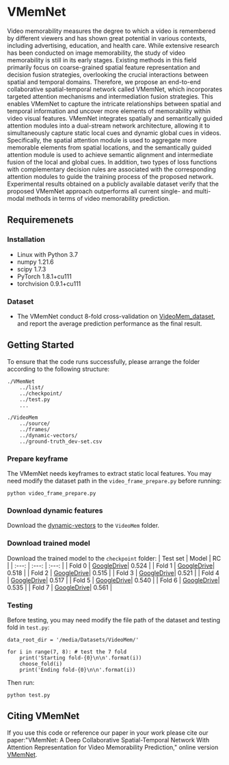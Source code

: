 # VMemNet
Video memorability measures the degree to which a video is remembered by different viewers and has shown great potential in various contexts, including advertising, education, and health care. While extensive research has been conducted on image memorability, the study of video memorability is still in its early stages. Existing methods in this field primarily focus on coarse-grained spatial feature representation and decision fusion strategies, overlooking the crucial interactions between spatial and temporal domains. Therefore, we propose an end-to-end collaborative spatial-temporal network called VMemNet, which incorporates targeted attention mechanisms and intermediation fusion strategies. This enables VMemNet to capture the intricate relationships between spatial and temporal information and uncover more elements of memorability within video visual features. VMemNet integrates spatially and semantically guided attention modules into a dual-stream network architecture, allowing it to simultaneously capture static local cues and dynamic global cues in videos. Specifically, the spatial attention module is used to aggregate more memorable elements from spatial locations, and the semantically guided attention module is used to achieve semantic alignment and intermediate fusion of the local and global cues. In addition, two types of loss functions with complementary decision rules are associated with the corresponding attention modules to guide the training process of the proposed network. Experimental results obtained on a publicly available dataset verify that the proposed VMemNet approach outperforms all current single- and multi-modal methods in terms of video memorability prediction.


## Requiremenets
### Installation
* Linux with Python 3.7
* numpy 1.21.6
* scipy 1.7.3
* PyTorch 1.8.1+cu111 
* torchvision 0.9.1+cu111 
### Dataset
* The VMemNet conduct 8-fold cross-validation on [VideoMem_dataset](https://www.interdigital.com/data_sets/video-memorability-dataset), and report the average prediction performance as the final result. 

## Getting Started 
To ensure that the code runs successfully, please arrange the folder according to the following structure:
```
./VMemNet
    ../list/
    ../checkpoint/
    ../test.py
    ...

./VideoMem
    ../source/
    ../frames/
    ../dynamic-vectors/
    ../ground-truth_dev-set.csv
```
### Prepare keyframe
The VMemNet needs keyframes to extract static local features. You may need modify the dataset path in the `video_frame_prepare.py` before running:
```
python video_frame_prepare.py
```

### Download dynamic features
Download the [dynamic-vectors](https://drive.google.com/file/d/1XoSB7Wg1JHDyT3iwPfs5BRIWKwoNDKFc/view?usp=sharing) to the `VideoMem` folder.

### Download trained model
Download the trained model to the `checkpoint` folder:
| Test set | Model | RC | 
| :---: | :---: | :---: |
| Fold 0 | [GoogleDrive](https://drive.google.com/file/d/1XbIVw4DFNxyJXxGi7HD94X2Jl0x55wSo/view?usp=sharing)| 0.524 |
| Fold 1 | [GoogleDrive](https://drive.google.com/file/d/1Jmv_rvFvYkokuXMxrGZMLfxj2CuDO8m_/view?usp=sharing)| 0.518 |
| Fold 2 | [GoogleDrive](https://drive.google.com/file/d/16AUUxy2y1dYND57wBQH9_XdJJ5MKmxot/view?usp=sharing)| 0.515 |
| Fold 3 | [GoogleDrive](https://drive.google.com/file/d/1z1_GIdWI7NPKl1SXRCM1BP_3JSN0Cy-p/view?usp=sharing)| 0.521 |
| Fold 4 | [GoogleDrive](https://drive.google.com/file/d/1z4GOvELD-nfU6i0MdmVtt7qDU2gXTuqX/view?usp=sharing)| 0.517 |
| Fold 5 | [GoogleDrive](https://drive.google.com/file/d/13FcLzgaD0FX9exAtVf9XlMExC4dyM5nV/view?usp=sharing)| 0.540 |
| Fold 6 | [GoogleDrive](https://drive.google.com/file/d/1Qd1il6ek3CqpVtuN6FgAvTOHLmqn0OWc/view?usp=sharing)| 0.535 |
| Fold 7 | [GoogleDrive](https://drive.google.com/file/d/1f2XoKOLwxdLLQEp9J1f-fJPInuOcHoAr/view?usp=sharing)| 0.561 |

### Testing
Before testing, you may need modify the file path of the dataset and testing fold in `test.py`:
```
data_root_dir = '/media/Datasets/VideoMem/'
```
```
for i in range(7, 8): # test the 7 fold
    print('Starting fold-{0}\n\n'.format(i))
    choose_fold(i)
    print('Ending fold-{0}\n\n'.format(i))
```
Then run:
```
python test.py
```

## Citing VMemNet
If you use this code or reference our paper in your work please cite our paper:"VMemNet: A Deep Collaborative Spatial-Temporal Network With Attention Representation for Video Memorability Prediction," online version [VMemNet](https://ieeexplore.ieee.org/document/10298788).

